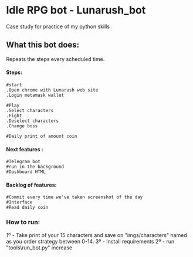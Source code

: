 # Idle RPG bot - Lunarush_bot
Case study for practice of my python skills

## What this bot does:
Repeats the steps every scheduled time.

#### Steps:
	#start
	.Open chrome with Lunarush web site
	.Login metamask wallet
	
	#Play
	.Select characters
	.Fight
	.Deselect characters		
	.Change boss

	#Daily print of amount coin

		
#### Next features :
	#Telegram bot
	#run in the background
	#Dashboard HTML

#### Backlog of features:
	#Commit every time we've taken screenshot of the day
	#Interface	
	#Read daily coin


### How to run:
1º - Take print of your 15 characters and save on "imgs/characters"
named as you order strategy between 0-14. 
3º - Install requirements
2º - run "tools\run_bot.py"
 increase
